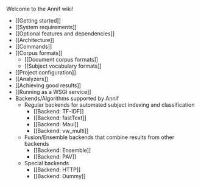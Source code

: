 Welcome to the Annif wiki!

* [[Getting started]]
* [[System requirements]]
* [[Optional features and dependencies]]
* [[Architecture]]
* [[Commands]]
* [[Corpus formats]]
  * [[Document corpus formats]]
  * [[Subject vocabulary formats]]
* [[Project configuration]]
* [[Analyzers]]
* [[Achieving good results]]
* [[Running as a WSGI service]]
* Backends/Algorithms supported by Annif
  * Regular backends for automated subject indexing and classification
     * [[Backend: TF-IDF]]
     * [[Backend: fastText]]
     * [[Backend: Maui]]
     * [[Backend: vw_multi]]
  * Fusion/Ensemble backends that combine results from other backends
     * [[Backend: Ensemble]]
     * [[Backend: PAV]]
  * Special backends
     * [[Backend: HTTP]]
     * [[Backend: Dummy]]